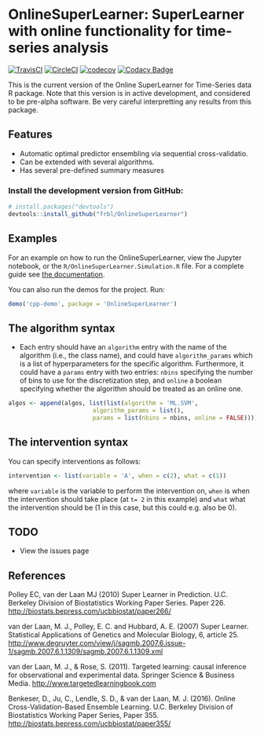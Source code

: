 # OnlineSuperLearner: SuperLearner with online functionality for time-series analysis

[![TravisCI](https://travis-ci.org/frbl/OnlineSuperLearner.svg?branch=master)](https://travis-ci.org/frbl/OnlineSuperLearner)
[![CircleCI](https://circleci.com/gh/frbl/OnlineSuperLearner.svg?style=svg&circle-token=5badec7bf5e36f14cb653dae793d9495eeb540b3)](https://circleci.com/gh/frbl/onlinesuperlearner)
[![codecov](https://codecov.io/gh/frbl/OnlineSuperLearner/branch/master/graph/badge.svg?token=1s11gjN38m)](https://codecov.io/gh/frbl/OnlineSuperLearner)
[![Codacy Badge](https://api.codacy.com/project/badge/Grade/adb6ba75281742f59ff610611cfad947)](https://www.codacy.com/app/frbl/OnlineSuperLearner?utm_source=github.com&amp;utm_medium=referral&amp;utm_content=frbl/OnlineSuperLearner&amp;utm_campaign=Badge_Grade)

This is the current version of the Online SuperLearner for Time-Series data R package. Note that this version is in active development, and considered to be pre-alpha software. Be very careful interpretting any results from this package. 

## Features

* Automatic optimal predictor ensembling via sequential cross-validatio.
* Can be extended with several algorithms.
* Has several pre-defined summary measures

### Install the development version from GitHub:

```r
# install.packages("devtools")
devtools::install_github("frbl/OnlineSuperLearner")
```
[devtools]: https://github.com/hadley/devtools

## Examples 

For an example on how to run the OnlineSuperLearner, view the Jupyter notebook, or the `R/OnlineSuperLearner.Simulation.R` file. For a complete guide see [the documentation](https://frbl.eu/OnlineSuperLearner).

[Jupyter]: http://jupyter.org/

You can also run the demos for the project. Run:
``` R
demo('cpp-demo', package = 'OnlineSuperLearner')
```

## The algorithm syntax
- Each entry should have an `algorithm` entry with the name of the algorithm (i.e., the class name), and could have `algorithm_params` which is a list of hyperparameters for the specific algorithm. Furthermore, it could have a `params` entry with two entries: `nbins` specifying the number of bins to use for the discretization step, and `online` a boolean specifying whether the algorithm should be treated as an online one.
``` R
algos <- append(algos, list(list(algorithm = 'ML.SVM',
                        algorithm_params = list(),
                        params = list(nbins = nbins, online = FALSE))))
```

## The intervention syntax
You can specify interventions as follows:

``` R
intervention <- list(variable = 'A', when = c(2), what = c(1))
```
where `variable` is the variable to perform the intervention on, `when` is when the intervention should take place (at `t= 2` in this example) and `what` what the intervention should be (1 in this case, but this could e.g. also be 0).

## TODO

* View the issues page

## References 

Polley EC, van der Laan MJ (2010) Super Learner in Prediction. U.C. Berkeley Division of Biostatistics Working Paper Series. Paper 226. <http://biostats.bepress.com/ucbbiostat/paper266/>

van der Laan, M. J., Polley, E. C. and Hubbard, A. E. (2007) Super Learner. Statistical Applications of Genetics and Molecular Biology, 6, article 25. <http://www.degruyter.com/view/j/sagmb.2007.6.issue-1/sagmb.2007.6.1.1309/sagmb.2007.6.1.1309.xml>

van der Laan, M. J., & Rose, S. (2011). Targeted learning: causal inference for observational and experimental data. Springer Science & Business Media. <http://www.targetedlearningbook.com>

Benkeser, D., Ju, C., Lendle, S. D., & van der Laan, M. J. (2016). Online Cross-Validation-Based Ensemble Learning. U.C. Berkeley Division of Biostatistics Working Paper Series, Paper 355. <http://biostats.bepress.com/ucbbiostat/paper355/>
